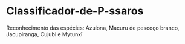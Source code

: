 # Classificador-de-P-ssaros
Reconhecimento das espécies: Azulona, Macuru de pescoço branco, Jacupiranga, Cujubi e Mytunxî 
